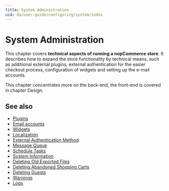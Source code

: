 ```yaml
---
title: System Administration
uid: da/user-guide/configuring/system/index
---
```


# System Administration

This chapter covers **technical aspects of running a nopCommerce store**. It describes how to expand the store functionality by technical means, such as additional external plugins, external authentication for the easier checkout process, configuration of widgets and setting up the e-mail accounts.

This chapter concentrates more on the back-end, the front-end is covered in chapter Design.

## See also

* [Plugins](xref:da/user-guide/configuring/system/plugins)
* [Email accounts](xref:da/user-guide/configuring/system/email-accounts)
* [Widgets](xref:da/user-guide/configuring/system/widgets/index)
* [Localization](xref:da/user-guide/configuring/system/localization)
* [External Authentication Method](xref:da/user-guide/configuring/system/external-authentication/index)
* [Message Queue](xref:da/user-guide/configuring/system/message-queue)
* [Schedule Tasks](xref:da/user-guide/configuring/system/schedule-tasks)
* [System Information](xref:da/user-guide/configuring/system/system-information)
* [Deleting Old Exported Files](xref:da/user-guide/configuring/system/deleting-old-exported-files)
* [Deleting Abandoned Shopping Carts](xref:da/user-guide/configuring/system/deleting-abandoned-shopping-carts)
* [Deleting Guests](xref:da/user-guide/configuring/system/deleting-guests)
* [Warnings](xref:da/user-guide/configuring/system/warnings)
* [Logs](xref:da/user-guide/configuring/system/log)